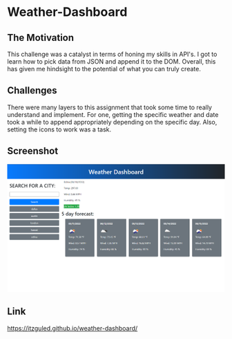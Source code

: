 # Weather-Dashboard

## The Motivation

This challenge was a catalyst in terms of honing my skills in API's. I got to learn how to pick data from JSON and append it to the DOM. Overall, this has given me hindsight to the potential of what you can truly create.

## Challenges

There were many layers to this assignment that took some time to really understand and implement. For one, getting the specific weather and date took a while to append appropriately depending on the specific day. Also, setting the icons to work was a task.

## Screenshot
![ScreenShot](assets/images/cap.PNG)

## Link
https://itzguled.github.io/weather-dashboard/